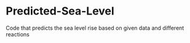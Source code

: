 # Predicted-Sea-Level
Code that predicts the sea level rise based on given data and different reactions

